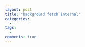 ```yaml
---
layout: post
title: "background fetch internal"
categories:
  - 
tags:
  - 
comments: true
---
```




<!-- more -->



